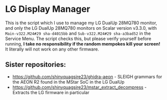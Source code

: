 # LG Display Manager

This is the script which I use to manage my LG DualUp 28MQ780 monitor, and only the LG DualUp 28MQ780 monitors on Scalar version v3.3.0, with `Main-v322.M24#29 sha-d4015bb` and `Sub-v322.M24#29 sha-a3bad52` in the Service Menu. The script checks this, but please verify yourself before running, **I take no responsibility if the random mempokes kill your screen!** It literally will not work on any other firmware.

## Sister repositories:
 - https://github.com/shinyquagsire23/ghidra-aeon - SLEIGH grammars for the AEON R2 found in the MStar SoC in the LG DualUp
 - https://github.com/shinyquagsire23/mstar_extract_decompress - Extracts the LG firmware in particular